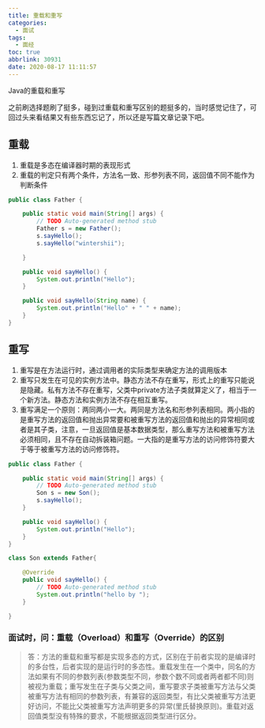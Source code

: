 ```yaml
---
title: 重载和重写
categories:
  - 面试
tags:
  - 面经
toc: true
abbrlink: 30931
date: 2020-08-17 11:11:57
---
```


Java的重载和重写
<!--more-->
之前刷选择题刷了挺多，碰到过重载和重写区别的题挺多的，当时感觉记住了，可回过头来看结果又有些东西忘记了，所以还是写篇文章记录下吧。

## 重载

1. 重载是多态在编译器时期的表现形式
2. 重载的判定只有两个条件，方法名一致、形参列表不同，返回值不同不能作为判断条件

```java
public class Father {

    public static void main(String[] args) {
        // TODO Auto-generated method stub
        Father s = new Father();
        s.sayHello();
        s.sayHello("wintershii");

    }

    public void sayHello() {
        System.out.println("Hello");
    }

    public void sayHello(String name) {
        System.out.println("Hello" + " " + name);
    }
}
```

## 重写

1. 重写是在方法运行时，通过调用者的实际类型来确定方法的调用版本
2. 重写只发生在可见的实例方法中。静态方法不存在重写，形式上的重写只能说是隐藏。私有方法不存在重写，父类中private方法子类就算定义了，相当于一个新方法。静态方法和实例方法不存在相互重写。
3. 重写满足一个原则：两同两小一大。两同是方法名和形参列表相同。两小指的是重写方法的返回值和抛出异常要和被重写方法的返回值和抛出的异常相同或者是其子类，注意，一旦返回值是基本数据类型，那么重写方法和被重写方法必须相同，且不存在自动拆装箱问题。一大指的是重写方法的访问修饰符要大于等于被重写方法的访问修饰符。

```java
public class Father {

    public static void main(String[] args) {
        // TODO Auto-generated method stub
        Son s = new Son();
        s.sayHello();
    }

    public void sayHello() {
        System.out.println("Hello");
    }
}

class Son extends Father{

    @Override
    public void sayHello() {
        // TODO Auto-generated method stub
        System.out.println("hello by ");
    }

}
```

### 面试时，问：重载（Overload）和重写（Override）的区别

> 答：方法的重载和重写都是实现多态的方式，区别在于前者实现的是编译时的多台性，后者实现的是运行时的多态性。重载发生在一个类中，同名的方法如果有不同的参数列表(参数类型不同，参数个数不同或者两者都不同)则被视为重载；重写发生在子类与父类之间，重写要求子类被重写方法与父类被重写方法有相同的参数列表，有兼容的返回类型，有比父类被重写方法更好访问，不能比父类被重写方法声明更多的异常(里氏替换原则)。重载对返回值类型没有特殊的要求，不能根据返回类型进行区分。